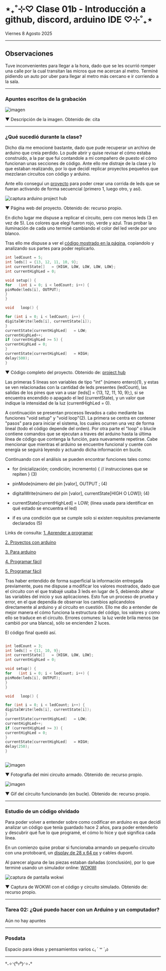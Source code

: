 # ⋆₊˚⊹♡ Clase 01b - Introducción a github, discord, arduino IDE ♡⊹˚₊⋆

Viernes 8 Agosto 2025

***

## Observaciones

Tuve inconvenientes para llegar a la hora, dado que se les ocurrió romper una calle por la cual transitan las micros que me acercan al metro. Terminé pidiendo un auto por uber para llegar al metro más cercano e ir corriendo a la sala.

***

### Apuntes escritos de la grabación

![imagen](./archivos/.)

▼ Descripción de la imagen. Obtenido de: cita

***

### ¿Qué sucedió durante la clase?

Dicho día me emocioné bastante, dado que pude recuperar un archivo de arduino que creía perdido. Lo pude abrir y quise revisar el cómo estaba construido, a la par que fui contandole a mi compañero de puesto el cómo funcionan unas secciones de código. Ante ello me distraje de la clase y lo que estaban realizando, por lo que decidí replicar proyectos pequeños que mezclaran circuitos con código y arduino.

Ante ello conseguí un [proyecto](https://projecthub.arduino.cc/stannano/led-wave-27b109) para poder crear una corrida de leds que se fueran activando de forma secuencial (primero 1, luego otro, y así).

![captura arduino project hub](./imagenes/arduino-project-hub.png)

▼ Página web del proyecto. Obtenido de: recurso propio.

En dicho lugar me dispuse a replicar el circuito, pero con menos leds (3 en vez de 5). Los colores que elegí fueron rojo, verde y azul. Tras probar la iluminación de cada uno terminé cambiando el color del led verde por uno blanco.

Tras ello me dispuse a ver el [código mostrado en la página](./codigo-arduino/led_wave.txt), copiandolo y analizando sus partes para poder replicarlo.

```cpp
int ledCount = 5;
int leds[] = {13, 12, 11, 10, 9};
int currentState[]   = {HIGH, LOW, LOW, LOW, LOW};
int currentHighLed = 0;

void setup() {
for   (int i = 0; i < ledCount; i++) {
pinMode(leds[i], OUTPUT);
}
}

void   loop() {

for (int i = 0; i < ledCount; i++) {
digitalWrite(leds[i], currentState[i]);
}
currentState[currentHighLed]   = LOW;
currentHighLed++;
if (currentHighLed >= 5) {
currentHighLed = 0;
}
currentState[currentHighLed]   = HIGH;
delay(500);
}
```

▼ Código completo del proyecto. Obtenido de: [project hub](https://projecthub.arduino.cc/stannano/led-wave-27b109)

Las primeras 5 líneas son variables de tipo "int" (número entero)(1), y estas se ven relacionadas con la cantidad de leds presentes (ledCount), las salidas de los pines que van a usar (leds[]  = {13, 12, 11, 10, 9};), si se encuentra encendido o apagado el led (currentState), y un valor que indique la intensidad de la luz (currentHighLed = 0).

A continuación se presentan procesos llevados a cabo mediante las funciones "void setup" y "void loop"(2). La primera se centra en contener "pasos" para  para iniciar el sistema, los cuales ocurren una vez de forma líneal (todo el código depende del orden). Por otra parte el "loop" o blucle contiene comandos que se ejecutan a traves del arduino hasta la última línea de código que contenga la función, para nuevamente repetirse. Cabe mencionar que mientras el arduino se encuentre funcional y cuente con energía se seguirá leyendo y actuando dicha información en bucle.

Continuando con el análisis se pueden encontrar funciones tales como:

- for (inicialización; condición; incremento) {
  // instrucciones que se repiten } (3)
  
- pinMode(número del pin [valor], OUTPUT ; (4)

- digitalWrite(número del pin [valor], currentState[HIGH O LOW]); (4)

- currentState[currentHighLed]  = LOW; (línea usada para identificar en qué estado se encuentra el led)

-  if es una condición que se cumple solo si existen requisitos previamente declarados (5)
  
Links de consulta: [1. Aprender a programar](https://www.aprenderaprogramar.com/index.php?option=com_content&view=article&id=899:tipos-de-datos-en-c-declarar-variables-enteras-int-long-o-decimal-float-double-char-inicializacion-cu00510f&catid=82&Itemid=210)

[2. Proyectos con arduino](https://proyectosconarduino.com/curso/funciones-arduino-void-loop-y-void-setup/)

[3. Para arduino](https://paraarduino.com/programacion/el-bucle-for/)

[4. Programar fácil](https://programarfacil.com/blog/arduino-blog/pines-digitales-de-arduino/)

[5. Programar fácil](https://programarfacil.com/blog/arduino-blog/if-else-arduino/)

Tras haber entendido de forma superficial la información entregada previamente, pues me dispuse a modificar los valores mostrados, dado que el circuito con el que trabajé usaba 3 leds en lugar de 5, debiendo alterar las variables del inicio y sus aplicaciones. Esto fue un proceso de prueba y error, en el que dependía de observar los cambios aplicandolos directamente al arduino y al circuito en cuestión. Ello me dio a entender de mejor manera el cómo funciona la estructura del código, los valores y como ello se traduce en el circuito. Errores comunes: la luz verde brila menos (se cambió por una blanca), sólo se encienden 2 luces.

El código final quedó así.

```cpp

int ledCount = 3;
int leds[] = {11, 10, 9};
int currentState[]   = {HIGH, LOW, LOW};
int currentHighLed = 0;

void setup() {
for   (int i = 0; i < ledCount; i++) {
pinMode(leds[i], OUTPUT);
}
}

void   loop() {

for (int i = 0; i < ledCount; i++) {
digitalWrite(leds[i], currentState[i]);
}
currentState[currentHighLed]   = LOW;
currentHighLed++;
if (currentHighLed >= 3) {
currentHighLed = 0;
}
currentState[currentHighLed]   = HIGH;
delay(250);
}



```

![imagen](./imagenes/arduino-montado.jpeg)

▼ Fotografía del mini circuito armado. Obtenido de: recurso propio.


![imagen](./imagenes/arduino-trabajando.gif)

▼ Gif del circuito funcionando (en bucle). Obtenido de: recurso propio.

***

### Estudio de un código olvidado

Para poder volver a entender sobre como codificar en arduino es que decidí analizar un código que tenía guardado hace 2 años, para poder entenderlo y descubrir qué fue lo que programé, el cómo lo hice y qué significa cada línea.

En un comienzo quise probar si funcionaba armando un pequeño circuito con una protoboard, un [display de 28 x 64 px](https://mcielectronics.cl/shop/product/display-oled-de-128-x-64-pixeles-controlable-por-i2c-29546/) y cables dupont.

Al parecer alguna de las piezas estaban dañadas (conclusión), por lo que terminé usando un simulador online: [WOKWI](https://wokwi.com/projects/439087666921849857)

![captura de pantalla wokwi](./imagenes/wokwi.png)

▼ Captura de WOKWI con el código y circuito simulado. Obtenido de: recurso propio.

***

### Tarea 02: ¿Qué puedo hacer con un Arduino y un computador?

Aún no hay apuntes

***

### Posdata

Espacio para ideas y pensamientos varios ૮₍ ´ ꒳ `₎ა

***

°˖✧◝(⁰▿⁰)◜✧˖°
